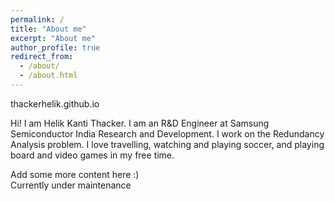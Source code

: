 ```yaml
---
permalink: /
title: "About me"
excerpt: "About me"
author_profile: true
redirect_from: 
  - /about/
  - /about.html
---
```

thackerhelik.github.io

Hi! I am Helik Kanti Thacker. I am an R&D Engineer at Samsung Semiconductor India Research and Development. I work on the Redundancy Analysis problem. I love travelling, watching and playing soccer, and playing board and video games in my free time.

Add some more content here :)  
Currently under maintenance  
